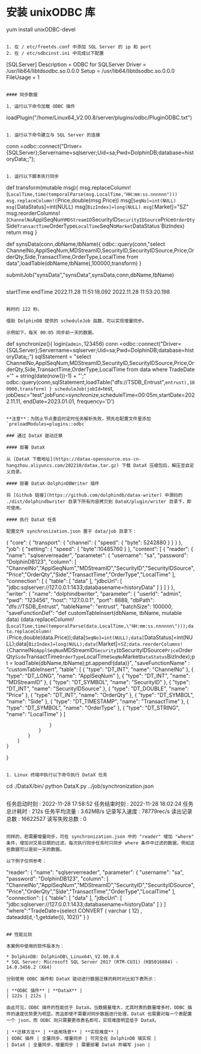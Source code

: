# 安装 unixODBC 库
yum install unixODBC-devel
```

1. 在 / etc/freetds.conf 中添加 SQL Server 的 ip 和 port
2. 在 / etc/odbcinst.ini 中完成以下配置

```
[SQLServer]
Description = ODBC for SQLServer
Driver = /usr/lib64/libtdsodbc.so.0.0.0
Setup = /usr/lib64/libtdsodbc.so.0.0.0
FileUsage = 1
```

#### 同步数据

1. 运行以下命令加载 ODBC 插件

```
loadPlugin("/home/Linux64_V2.00.8/server/plugins/odbc/PluginODBC.txt")
```

1. 运行以下命令建立与 SQL Server 的连接

```
conn =odbc::connect("Driver={SQLServer};Servername=sqlserver;Uid=sa;Pwd=DolphinDB;database=historyData;;");
```

1. 运行以下脚本执行同步

```
def transform(mutable msg){
	msg.replaceColumn!(`LocalTime,time(temporalParse(msg.LocalTime,"HH:mm:ss.nnnnnn")))
    msg.replaceColumn!(`Price,double(msg.Price))
	msg[`SeqNo]=int(NULL)
	msg[`DataStatus]=int(NULL)
	msg[`BizIndex]=long(NULL)
	msg[`Market]="SZ"
	msg.reorderColumns!(`ChannelNo`ApplSeqNum`MDStreamID`SecurityID`SecurityIDSource`Price`OrderQty`Side`TransactTime`OrderType`LocalTime`SeqNo`Market`DataStatus`BizIndex)
    return msg
}

def synsData(conn,dbName,tbName){
    odbc::query(conn,"select ChannelNo,ApplSeqNum,MDStreamID,SecurityID,SecurityIDSource,Price,OrderQty,Side,TransactTime,OrderType,LocalTime from data",loadTable(dbName,tbName),100000,transform)
}

submitJob("synsData","synsData",synsData,conn,dbName,tbName)
```

```
startTime                      endTime
2022.11.28 11:51:18.092        2022.11.28 11:53:20.198
```

耗时约 122 秒。

借助 DolphinDB 提供的 scheduleJob 函数，可以实现增量同步。

示例如下，每天 00:05 同步前一天的数据。

```
def synchronize(){
	login(`admin,`123456)
    conn =odbc::connect("Driver={SQLServer};Servername=sqlserver;Uid=sa;Pwd=DolphinDB;database=historyData;;")
    sqlStatement = "select ChannelNo,ApplSeqNum,MDStreamID,SecurityID,SecurityIDSource,Price,OrderQty,Side,TransactTime,OrderType,LocalTime from data where TradeDate ='" + string(date(now())-1) + "';"
    odbc::query(conn,sqlStatement,loadTable("dfs://TSDB_Entrust",`entrust),100000,transform)
}
scheduleJob(jobId=`test, jobDesc="test",jobFunc=synchronize,scheduleTime=00:05m,startDate=2022.11.11, endDate=2023.01.01, frequency='D')
```

**注意**：为防止节点重启时定时任务解析失败，预先在配置文件里添加 `preloadModules=plugins::odbc`

### 通过 DataX 驱动迁移

#### 部署 DataX

从 [DataX 下载地址](https://datax-opensource.oss-cn-hangzhou.aliyuncs.com/202210/datax.tar.gz) 下载 DataX 压缩包后，解压至自定义目录。

#### 部署 DataX-DolphinDBWriter 插件

将 [Github 链接](https://github.com/dolphindb/datax-writer) 中源码的 ./dist/dolphindbwriter 目录下所有内容拷贝到 DataX/plugin/writer 目录下，即可使用。

#### 执行 DataX 任务

配置文件 synchronization.json 置于 data/job 目录下：

```
{
    "core": {
        "transport": {
            "channel": {
                "speed": {
                    "byte": 5242880
                }
            }
        }
    },
    "job": {
        "setting": {
            "speed": {
                "byte":10485760
            }
        },
        "content": [
            {
                "reader": {
                    "name": "sqlserverreader",
                    "parameter": {
                        "username": "sa",
                        "password": "DolphinDB123",
                        "column": [
                            "ChannelNo","ApplSeqNum","MDStreamID","SecurityID","SecurityIDSource","Price","OrderQty","Side","TransactTime","OrderType","LocalTime"
                        ],
                        "connection": [
                            {
                                "table": [
                                    "data"
                                ],
                                "jdbcUrl": [
                                    "jdbc:sqlserver://127.0.0.1:1433;databasename=historyData"
                                ]
                            }
                        ]
                    }
                },
                "writer": {
                    "name": "dolphindbwriter",
                    "parameter": {
                        "userId": "admin",
                        "pwd": "123456",
                        "host": "127.0.0.1",
                        "port": 8888,
                        "dbPath": "dfs://TSDB_Entrust",
                        "tableName": "entrust",
                        "batchSize": 100000,
                        "saveFunctionDef": "def customTableInsert(dbName, tbName, mutable data) {data.replaceColumn!(`LocalTime,time(temporalParse(data.LocalTime,\"HH:mm:ss.nnnnnn\")));data.replaceColumn!(`Price,double(data.Price));data[`SeqNo]=int(NULL);data[`DataStatus]=int(NULL);data[`BizIndex]=long(NULL);data[`Market]=`SZ;data.reorderColumns!(`ChannelNo`ApplSeqNum`MDStreamID`SecurityID`SecurityIDSource`Price`OrderQty`Side`TransactTime`OrderType`LocalTime`SeqNo`Market`DataStatus`BizIndex);pt = loadTable(dbName,tbName);pt.append!(data)}",
                        "saveFunctionName" : "customTableInsert",
                        "table": [
                            {
                                "type": "DT_INT",
                                "name": "ChannelNo"
                            },
                            {
                                "type": "DT_LONG",
                                "name": "ApplSeqNum"
                            },
                            {
                                "type": "DT_INT",
                                "name": "MDStreamID"
                            },
                            {
                                "type": "DT_SYMBOL",
                                "name": "SecurityID"
                            },
                            {
                                "type": "DT_INT",
                                "name": "SecurityIDSource"
                            },
                            {
                                "type": "DT_DOUBLE",
                                "name": "Price"
                            },
                            {
                                "type": "DT_INT",
                                "name": "OrderQty"
                            },
                            {
                                "type": "DT_SYMBOL",
                                "name": "Side"
                            },
                            {
                                "type": "DT_TIMESTAMP",
                                "name": "TransactTime"
                            },
                            {
                                "type": "DT_SYMBOL",
                                "name": "OrderType"
                            },
                            {
                                "type": "DT_STRING",
                                "name": "LocalTime"
                            }
                        ]

                    }
                }
            }
        ]
    }
}
```

1. Linux 终端中执行以下命令执行 DataX 任务

```
cd ./DataX/bin/
python DataX.py ../job/synchronization.json
```

```
任务启动时刻                    : 2022-11-28 17:58:52
任务结束时刻                    : 2022-11-28 18:02:24
任务总计耗时                    :                212s
任务平均流量                    :            3.62MB/s
记录写入速度                    :          78779rec/s
读出记录总数                    :            16622527
读写失败总数                    :                   0
```

同样的，若需要增量同步，可在 synchronization.json 中的 "reader" 增加 "where" 条件，增加对交易日期的过滤，每次执行同步任务时只同步 where 条件中过滤的数据，例如这些数据可以是前一天的数据。

以下例子仅供参考：

```
"reader": {
                    "name": "sqlserverreader",
                    "parameter": {
                        "username": "sa",
                        "password": "DolphinDB123",
                        "column": [
                            "ChannelNo","ApplSeqNum","MDStreamID","SecurityID","SecurityIDSource","Price","OrderQty","Side","TransactTime","OrderType","LocalTime"
                        ],
                        "connection": [
                            {
                                "table": [
                                    "data"
                                ],
                                "jdbcUrl": [
                                    "jdbc:sqlserver://127.0.0.1:1433;databasename=historyData"
                                ]
                            }
                        ]
                        "where":"TradeDate=(select CONVERT ( varchar ( 12) , dateadd(d,-1,getdate()), 102))"
                    }
                }
```

## 性能比较

本案例中使用的软件版本为：

* DolphinDB: DolphinDB\_Linux64\_V2.00.8.6
* SQL Server: Microsoft SQL Server 2017 (RTM-CU31) (KB5016884) - 14.0.3456.2 (X64)

分别使用 ODBC 插件和 DataX 驱动进行数据迁移的耗时对比如下表所示：

| **ODBC 插件** | **DataX** |
| 122s | 212s |

由此可见，ODBC 插件的性能优于 DataX。当数据量增大，尤其时表的数量增多时，ODBC 插件的速度优势更为明显。而且即使不需要对同步数据进行处理，DataX 也需要对每一个表配置一个 json，而 ODBC 则只需要更改表名即可，实现难度明显低于 DataX。

| **迁移方法** | **适用场景** | **实现难度** |
| ODBC 插件 | 全量同步，增量同步 | 可完全在 DolphinDB 端实现 |
| DataX | 全量同步，增量同步 | 需要部署 DataX 并编写 json |

